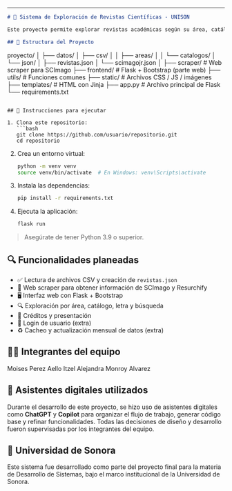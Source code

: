 ---
```markdown
# 🧠 Sistema de Exploración de Revistas Científicas - UNISON

Este proyecto permite explorar revistas académicas según su área, catálogo y otros criterios. Utiliza Python, Flask y Bootstrap, y está basado en datos de SCImago y Resurchify.

## 📁 Estructura del Proyecto

```

proyecto/
│
├── datos/
│   ├── csv/
│   │   ├── areas/
│   │   └── catalogos/
│   └── json/
│       ├── revistas.json
│       └── scimagojr.json
│
├── scraper/             # Web scraper para SCImago
├── frontend/            # Flask + Bootstrap (parte web)
├── utils/               # Funciones comunes
├── static/              # Archivos CSS / JS / imágenes
├── templates/           # HTML con Jinja
├── app.py               # Archivo principal de Flask
└── requirements.txt

````

## 🚀 Instrucciones para ejecutar

1. Clona este repositorio:
   ```bash
   git clone https://github.com/usuario/repositorio.git
   cd repositorio
````

2. Crea un entorno virtual:

   ```bash
   python -m venv venv
   source venv/bin/activate  # En Windows: venv\Scripts\activate
   ```

3. Instala las dependencias:

   ```bash
   pip install -r requirements.txt
   ```

4. Ejecuta la aplicación:

   ```bash
   flask run
   ```

> Asegúrate de tener Python 3.9 o superior.

## 🔍 Funcionalidades planeadas

* ✅ Lectura de archivos CSV y creación de `revistas.json`
* 🔄 Web scraper para obtener información de SCImago y Resurchify
* 🖥️ Interfaz web con Flask + Bootstrap
* 🔍 Exploración por área, catálogo, letra y búsqueda
* 🧾 Créditos y presentación
* 🔐 Login de usuario (extra)
* ♻️ Cacheo y actualización mensual de datos (extra)

## 👨‍💻 Integrantes del equipo

Moises Perez Aello
Itzel Alejandra Monroy Alvarez

## 🤖 Asistentes digitales utilizados

Durante el desarrollo de este proyecto, se hizo uso de asistentes digitales como **ChatGPT** y **Copilot** para organizar el flujo de trabajo, generar código base y refinar funcionalidades. Todas las decisiones de diseño y desarrollo fueron supervisadas por los integrantes del equipo.

## 🏫 Universidad de Sonora

Este sistema fue desarrollado como parte del proyecto final para la materia de Desarrollo de Sistemas, bajo el marco institucional de la Universidad de Sonora.


